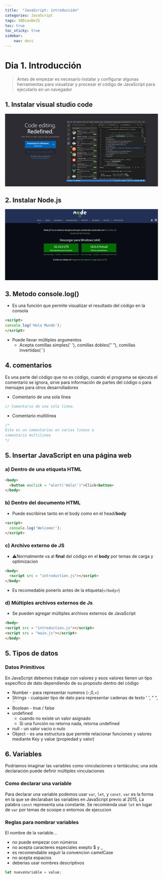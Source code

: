 ```yaml
---
title:  "JavaScript: introducción"
categories: JavaScript 
tags: 30DiasDeJS 
toc: true
toc_sticky: true
sidebar:
    nav: docs
---
```


# Dia 1. Introducción

>Antes de empezar es necesario instalar y configurar algunas herramientas para visualizar y procesar el código de JavaScript para ejecutarlo en un navegador

## 1. Instalar visual studio code

![Instalacion visual studio](/assets/images/vs-code.png)

## 2. Instalar Node.js

![Instalar Node](/assets/images/node.png)

## 3. Metodo console.log()

+ Es una función que permite visualizar el resultado del código en la consola 

```html
<script> 
console.log('Hola Mundo');
</script>
```
+ Puede llevar múltiples argumentos
  + Acepta comillas simples(' '), comillas dobles(" "), comillas invertidas(``)

## 4. comentarios

Es una parte del código que no es código, cuando el programa se ejecuta el comentario se ignora, sirve para información de partes del código o para mensajes para otros desarrolladores

+ Comentario de una sola línea
```js
// Comentario de una sola linea.
```

+ Comentario multilínea
```js
/*
Este es un comentarios en varias lineas o
comentario multilinea
*/
```

## 5. Insertar JavaScript en una página web

### a) Dentro de una etiqueta HTML

```html
<body>
  <button onclick = "alert('Hola!')">Click<button>
</body>
  ```

### b) Dentro del documento HTML
  + Puede escribirse tanto en el body como en el head/**body**

```html
<script>
  console.log('Welcome!');
</script>
```

### c) Archivo externo de JS
  + ⚠️Normalmente va al **final** del código en el **body** por temas de carga y optimizacion
  
```html
<body>
  <script src = "introduction.js"></script>
</body>
```
+ Es recomedable ponerlo antes de la etiqueta(`</body>`)

### d) Múltiples archivos externos de Js
  + Se pueden agregar múltiples archivos externos de JavaScript

  ```html
<body>
  <script src = "introduction.js"></script>
  <script src = "main.js"></script>
</body>
```

## 5. Tipos de datos

### Datos Primitivos

En JavaScript debemos trabajar con valores y esos valores tienen un tipo específico de dato dependiendo de su propósito dentro del código

+ Number - para representar numeros (-,0,+) 
+ Strings - cualquier tipo de dato para representar cadenas de texto  ' ', " ", ``
+ Boolean - true / false
+ undefined 
    + cuando no existe un valor asignado
    + Si una función no retorna nada, retorna undefined
+ null - un valor vacio o nulo
+ Object - es una estructura que permite relacionar funciones y valores mediante Key y value (propiedad y valor)


## 6. Variables

Podríamos imaginar las variables como vinculaciones o tentáculos; una sola declaración puede definir múltiples vinculaciones

### Como declarar una variable

Para declarar una variable podemos usar `var`, `let`, y `const`.
`var` es la forma en la que se declaraban las variables en JavaScript previo al 2015, La palabra `const` representa una constante. Se recomienda usar `let` en lugar de `var` por temas de scoope o entornos de ejecucion

### Reglas para nombrar variables


El nombre de la variable...
+ no puede empezar con números
+ no acepta caracteres especiales exepto $ y _
+ es recomendable seguir la convencion camelCase
+ no acepta espacios
+ deberias usar nombres descriptivos
```js
let nuevaVariable = value;
```

